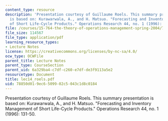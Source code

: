 ```yaml
---
content_type: resource
description: 'Presentation courtesy of Guillaume Roels. This summary presentation
  is based on: Kurawarwala, A., and H. Matsuo. "Forecasting and Inventory Management
  of Short Life-Cycle Products." Operations Research 44, no. 1 (1996): 131-50.'
file: /courses/15-764-the-theory-of-operations-management-spring-2004/78850d019ec6509902c5043c1d8c0184_lec14_roels.pdf
file_size: 114567
file_type: application/pdf
learning_resource_types:
- Lecture Notes
license: https://creativecommons.org/licenses/by-nc-sa/4.0/
ocw_type: OCWFile
parent_title: Lecture Notes
parent_type: CourseSection
parent_uid: 6a329ba4-c7df-c260-e7df-de3f9113a5e2
resourcetype: Document
title: lec14_roels.pdf
uid: 78850d01-9ec6-5099-02c5-043c1d8c0184
---
```

Presentation courtesy of Guillaume Roels. This summary presentation is based on: Kurawarwala, A., and H. Matsuo. "Forecasting and Inventory Management of Short Life-Cycle Products." Operations Research 44, no. 1 (1996): 131-50.